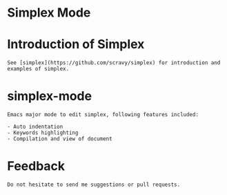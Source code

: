 <h1>Simplex Mode</h1>

# Introduction of Simplex

    See [simplex](https://github.com/scravy/simplex) for introduction and examples of simplex.  
    
# simplex-mode

    Emacs major mode to edit simplex, following features included:
   
    - Auto indentation
    - Keywords highlighting
    - Compilation and view of document

# Feedback

    Do not hesitate to send me suggestions or pull requests.
    
    
